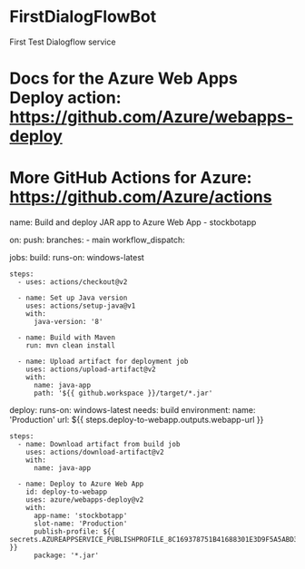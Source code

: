 # FirstDialogFlowBot
First Test Dialogflow service

# Docs for the Azure Web Apps Deploy action: https://github.com/Azure/webapps-deploy
# More GitHub Actions for Azure: https://github.com/Azure/actions

name: Build and deploy JAR app to Azure Web App - stockbotapp

on:
  push:
    branches:
      - main
  workflow_dispatch:

jobs:
  build:
    runs-on: windows-latest

    steps:
      - uses: actions/checkout@v2

      - name: Set up Java version
        uses: actions/setup-java@v1
        with:
          java-version: '8'

      - name: Build with Maven
        run: mvn clean install

      - name: Upload artifact for deployment job
        uses: actions/upload-artifact@v2
        with:
          name: java-app
          path: '${{ github.workspace }}/target/*.jar'

  deploy:
    runs-on: windows-latest
    needs: build
    environment:
      name: 'Production'
      url: ${{ steps.deploy-to-webapp.outputs.webapp-url }}

    steps:
      - name: Download artifact from build job
        uses: actions/download-artifact@v2
        with:
          name: java-app

      - name: Deploy to Azure Web App
        id: deploy-to-webapp
        uses: azure/webapps-deploy@v2
        with:
          app-name: 'stockbotapp'
          slot-name: 'Production'
          publish-profile: ${{ secrets.AZUREAPPSERVICE_PUBLISHPROFILE_8C169378751B41688301E3D9F5A5ABD3 }}
          package: '*.jar'
